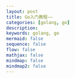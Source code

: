 ```yaml
---
layout: post
title: Go入门教程——
categories: [golang, go]
description:
keywords: golang, go
mermaid: false
sequence: false
flow: false
mathjax: false
mindmap: false
mindmap2: false
---
```


#
